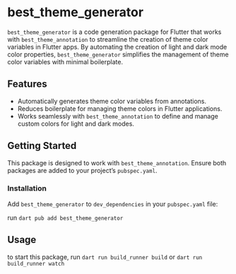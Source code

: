 # best_theme_generator

`best_theme_generator` is a code generation package for Flutter that works with `best_theme_annotation` to streamline the creation of theme color variables in Flutter apps. By automating the creation of light and dark mode color properties, `best_theme_generator` simplifies the management of theme color variables with minimal boilerplate.

## Features

- Automatically generates theme color variables from annotations.
- Reduces boilerplate for managing theme colors in Flutter applications.
- Works seamlessly with `best_theme_annotation` to define and manage custom colors for light and dark modes.

## Getting Started

This package is designed to work with `best_theme_annotation`. Ensure both packages are added to your project’s `pubspec.yaml`.

### Installation

Add `best_theme_generator` to `dev_dependencies` in your `pubspec.yaml` file:

run ```dart pub add best_theme_generator```


## Usage

to start this package, run ```dart run build_runner build``` or ```dart run build_runner watch```